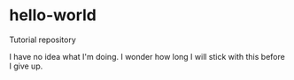 # hello-world
Tutorial repository

I have no idea what I'm doing. 
I wonder how long I will stick with this before I give up.
